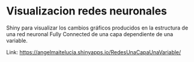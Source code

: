 # Visualizacion redes neuronales

Shiny para visualizar los cambios gráficos producidos en la estructura de una red neuronal Fully Connected de una capa dependiente de una variable.

Link: https://angelmaitelucia.shinyapps.io/RedesUnaCapaUnaVariable/

